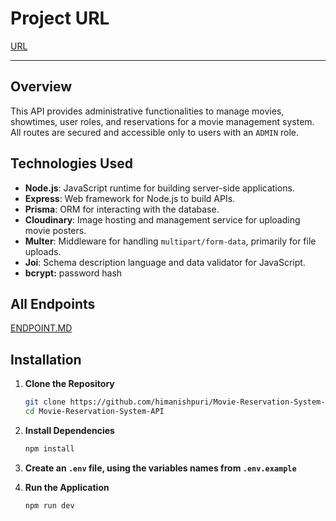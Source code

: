 # Project URL

[URL](https://roadmap.sh/projects/movie-reservation-system)

---

## **Overview**

This API provides administrative functionalities to manage movies, showtimes, user roles, and reservations for a movie management system. All routes are secured and accessible only to users with an `ADMIN` role.

## **Technologies Used**

-  **Node.js**: JavaScript runtime for building server-side applications.
-  **Express**: Web framework for Node.js to build APIs.
-  **Prisma**: ORM for interacting with the database.
-  **Cloudinary**: Image hosting and management service for uploading movie posters.
-  **Multer**: Middleware for handling `multipart/form-data`, primarily for file uploads.
-  **Joi**: Schema description language and data validator for JavaScript.
-  **bcrypt:** password hash

## All Endpoints

[ENDPOINT.MD](https://github.com/himanishpuri/Movie-Reservation-System-API/blob/main/ENDPOINT.MD)

## **Installation**

1. **Clone the Repository**

   ```bash
   git clone https://github.com/himanishpuri/Movie-Reservation-System-API.git
   cd Movie-Reservation-System-API
   ```

2. **Install Dependencies**

   ```bash
   npm install
   ```

3. **Create an `.env` file, using the variables names from `.env.example`**

4. **Run the Application**

   ```bash
   npm run dev
   ```
